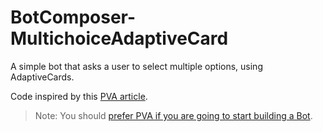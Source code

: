# BotComposer-MultichoiceAdaptiveCard

A simple bot that asks a user to select multiple options, using AdaptiveCards.

Code inspired by this [PVA article](https://docs.microsoft.com/en-us/power-virtual-agents/advanced-bot-framework-composer-example4).

> Note: You should [prefer PVA if you are going to start building a Bot](https://techcommunity.microsoft.com/t5/fasttrack-for-azure/building-a-chat-bot-in-2022/ba-p/2958578).

